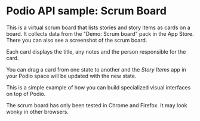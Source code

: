 # Podio API sample: Scrum Board

This is a virtual scrum board that lists stories and story items as cards on a board. It collects data from the "Demo: Scrum board" pack in the App Store. There you can also see a screenshot of the scrum board.

Each card displays the title, any notes and the person responsible for the card.

You can drag a card from one state to another and the _Story Items_ app in your Podio space will be updated with the new state.

This is a simple example of how you can build specialized visual interfaces on top of Podio.

The scrum board has only been tested in Chrome and Firefox. It may look wonky in other browsers.
